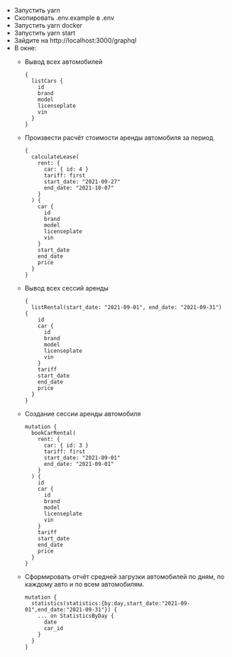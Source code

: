 - Запустить yarn
- Скопировать .env.example в .env
- Запустить yarn docker
- Запустить yarn start
- Зайдите на http://localhost:3000/graphql
- В окне:
  * Вывод всех автомобилей
    ```
    {
      listCars {
        id
        brand
        model
        licenseplate
        vin
      }
    }
    ```

  * Произвести расчёт стоимости аренды автомобиля за период
    ```
    {
      calculateLease(
        rent: {
          car: { id: 4 }
          tariff: first
          start_date: "2021-09-27"
          end_date: "2021-10-07"
        }
      ) {
        car {
          id
          brand
          model
          licenseplate
          vin
        }
        start_date
        end_date
        price
      }
    }
    ```

  * Вывод всех сессий аренды
    ```
    {
      listRental(start_date: "2021-09-01", end_date: "2021-09-31") {
        id
        car {
          id
          brand
          model
          licenseplate
          vin
        }
        tariff
        start_date
        end_date
        price
      }
    }
    ```

  * Создание сессии аренды автомобиля
    ```
    mutation {
      bookCarRental(
        rent: {
          car: { id: 3 }
          tariff: first
          start_date: "2021-09-01"
          end_date: "2021-09-01"
        }
      ) {
        id
        car {
          id
          brand
          model
          licenseplate
          vin
        }
        tariff
        start_date
        end_date
        price
      }
    }
    ```

  * Сформировать отчёт средней загрузки автомобилей по дням, по каждому авто и по всем автомобилям.
    ```
    mutation {
      statistics(statistics:{by:day,start_date:"2021-09-01",end_date:"2021-09-31"}) {
        ... on StatisticsByDay {
          date
          car_id
        }
      }
    }
    ```